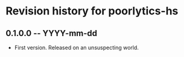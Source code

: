 # Revision history for poorlytics-hs

## 0.1.0.0 -- YYYY-mm-dd

* First version. Released on an unsuspecting world.
